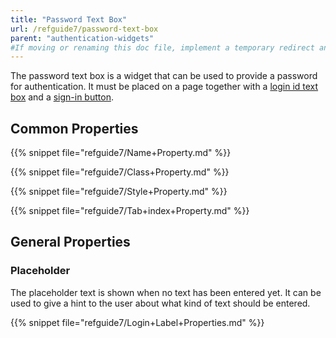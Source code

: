```yaml
---
title: "Password Text Box"
url: /refguide7/password-text-box
parent: "authentication-widgets"
#If moving or renaming this doc file, implement a temporary redirect and let the respective team know they should update the URL in the product. See Mapping to Products for more details.
---
```


The password text box is a widget that can be used to provide a password for authentication. It must be placed on a page together with a [login id text box](login-id-text-box) and a [sign-in button](sign-in-button).

## Common Properties

{{% snippet file="refguide7/Name+Property.md" %}}

{{% snippet file="refguide7/Class+Property.md" %}}

{{% snippet file="refguide7/Style+Property.md" %}}

{{% snippet file="refguide7/Tab+index+Property.md" %}}

## General Properties

### Placeholder

The placeholder text is shown when no text has been entered yet. It can be used to give a hint to the user about what kind of text should be entered.

{{% snippet file="refguide7/Login+Label+Properties.md" %}}
